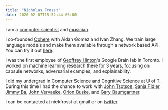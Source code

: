 ```yaml
---
title: "Nicholas Frosst"
date: 2020-02-07T15:52:44-05:00
--- 
```

I am a [computer scientist](https://scholar.google.ca/citations?user=1yVnaTgAAAAJ&hl=en) and [musician](https://open.spotify.com/artist/38SKxCyfrmNWqWunb9wGHP). 

I co-founded [Cohere](https://cohere.ai/) with Aidan Gomez and Ivan Zhang. We train large language models and make them available through a network based API. You can try it out [here](https://os.cohere.ai/playground/).   

I was the first employee of [Geoffrey Hinton](https://www.cs.toronto.edu/~hinton/)'s Google Brain lab in Toronto. I worked on machine learning research there for 3 years, focusing on capsule networks, adversarial examples, and explainability. 

I did my undergrad in Computer Science and Cognitive Science at U of T. During this time I had the chance to work with [John Tsotsos](http://www.cse.yorku.ca/~tsotsos/Tsotsos/Home.html), [Sanja Fidler](https://www.cs.utoronto.ca/~fidler/), [Jimmy Ba](https://jimmylba.github.io/), [John Vervaeke](https://cwsl.ca/team-view/john-vervaeke/), [Orion Buske](http://www.cs.toronto.edu/~buske/), and [Gary Baumgartner](http://www.cs.toronto.edu/~gfb/).

I can be contacted at nickfrosst at gmail or on [twitter](https://twitter.com/nickfrosst)

